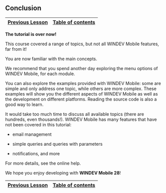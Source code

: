 
## Conclusion


| [Previous Lesson](../TutoWM/1410087576.md) | [Table of contents](../TutoWM/1410087586.md) |
| --- | --- |



<a name="NOTE1"></a>
<a name="NOTE1_1"></a>
**The tutorial is over now!**

This course covered a range of topics, but not all WINDEV Mobile features, far from it!

You are now familiar with the main concepts.

We recommend that you spend another day exploring the menu options of WINDEV Mobile, for each module.

You can also explore the examples provided with WINDEV Mobile: some are simple and only address one topic, while others are more complex. These examples will show you the different aspects of WINDEV Mobile as well as the development on different platforms. Reading the source code is also a good way to learn.

It would take too much time to discuss all available topics (there are hundreds, even thousands!). WINDEV Mobile has many features that have not been covered in this tutorial:

- email management

- simple queries and queries with parameters

- notifications, and more




For more details, see the online help.



We hope you enjoy developing with **WINDEV Mobile 28**!



| [Previous Lesson](../TutoWM/1410087576.md) | [Table of contents](../TutoWM/1410087586.md) |
| --- | --- |




